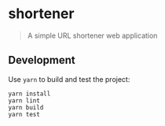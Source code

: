 # shortener

> A simple URL shortener web application

## Development

Use `yarn` to build and test the project:

```
yarn install
yarn lint
yarn build
yarn test
```

[travis]: https://travis-ci.org/mattyclarkson/shortener "TravisCI"
[travis-badge]: https://travis-ci.org/mattyclarkson/shortener.svg?branch=master "TravisCI"
[appveyor]: https://ci.appveyor.com/project/mattyclarkson/shortener/branch/master "Appveyor"
[appveyor-badge]: https://ci.appveyor.com/api/projects/status/0000000000000000/branch/master?svg=true "Appveyor"
[coverage]: https://coveralls.io/github/mattyclarkson/shortener?branch=master "Coveralls"
[coverage-badge]: https://coveralls.io/repos/github/mattyclarkson/shortener/badge.svg?branch=master "Coveralls"
